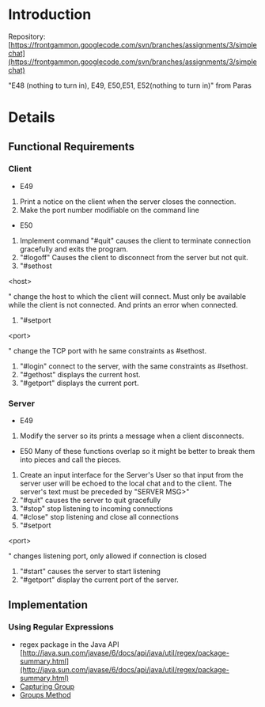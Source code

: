# Introduction #

Repository: [https://frontgammon.googlecode.com/svn/branches/assignments/3/simplechat](https://frontgammon.googlecode.com/svn/branches/assignments/3/simplechat)

"E48 (nothing to turn in), E49, E50,E51, E52(nothing to turn in)" from Paras


# Details #

## Functional Requirements ##
### Client ###
  * E49
  1. Print a notice on the client when the server closes the connection.
  1. Make the port number modifiable on the command line
  * E50
  1. Implement command "#quit" causes the client to terminate connection gracefully and exits the program.
  1. "#logoff" Causes the client to disconnect from the server but not quit.
  1. "#sethost 

&lt;host&gt;

" change the host to which the client will connect.  Must only be available while the client is not connected.  And prints an error when connected.
  1. "#setport 

&lt;port&gt;

" change the TCP port with he same constraints as #sethost.
  1. "#login" connect to the server, with the same constraints as #sethost.
  1. "#gethost" displays the current host.
  1. "#getport" displays the current port.

### Server ###
  * E49
  1. Modify the server so its prints a message when a client disconnects.
  * E50 Many of these functions overlap so it might be better to break them into pieces and call the pieces.
  1. Create an input interface for the Server's User so that input from the server user will be echoed to the local chat and to the client.  The server's text must be preceded by "SERVER MSG>"
  1. "#quit" causes the server to quit gracefully
  1. "#stop" stop listening to incoming connections
  1. "#close" stop listening and close all connections
  1. "#setport 

&lt;port&gt;

" changes listening port, only allowed if connection is closed
  1. "#start" causes the server to start listening
  1. "#getport" display the current port of the server.

## Implementation ##

### Using Regular Expressions ###
  * regex package in the Java API [http://java.sun.com/javase/6/docs/api/java/util/regex/package-summary.html](http://java.sun.com/javase/6/docs/api/java/util/regex/package-summary.html)
  * [Capturing Group](http://java.sun.com/javase/6/docs/api/java/util/regex/Pattern.html#cg)
  * [Groups Method](http://java.sun.com/javase/6/docs/api/java/util/regex/Matcher.html#group(int))










